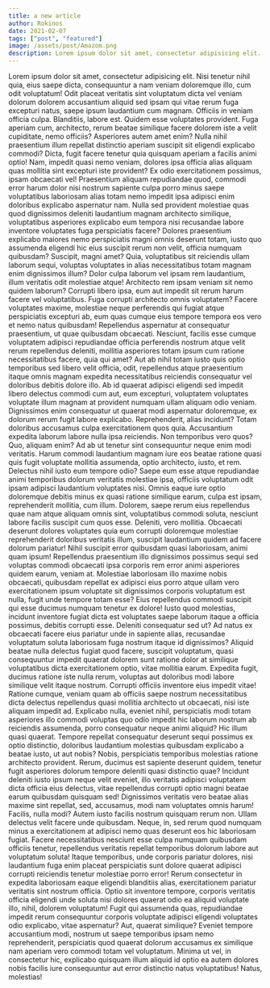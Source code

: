 ```yaml
---
title: a new article
author: Rokinos
date: 2021-02-07
tags: ["post", "featured"]
image: /assets/post/Amazom.png
description: Lorem ipsum dolor sit amet, consectetur adipisicing elit. Nisi tenetur nihil quia, eius saepe dicta, consequuntur a nam veniam doloremque illo, cum odit voluptatum! Odit placeat veritatis sint voluptatum adipisicing elit. Nisi tenetur nihil
---
```


Lorem ipsum dolor sit amet, consectetur adipisicing elit. Nisi tenetur nihil quia, eius saepe dicta, consequuntur a nam veniam doloremque illo, cum odit voluptatum! Odit placeat veritatis sint voluptatum dicta vel veniam dolorum dolorem accusantium aliquid sed ipsam qui vitae rerum fuga excepturi natus, saepe ipsum laudantium cum magnam. Officiis in veniam officia culpa. Blanditiis, labore est. Quidem esse voluptates provident. Fuga aperiam cum, architecto, rerum beatae similique facere dolorem iste a velit cupiditate, nemo officiis? Asperiores autem amet enim? Nulla nihil praesentium illum repellat distinctio aperiam suscipit sit eligendi explicabo commodi? Dicta, fugit facere tenetur quia quisquam aperiam a facilis animi optio! Nam, impedit quasi nemo veniam, dolores ipsa officia alias aliquam quas mollitia sint excepturi iste provident? Ex odio exercitationem possimus, ipsam obcaecati vel! Praesentium aliquam repudiandae quod, commodi error harum dolor nisi nostrum sapiente culpa porro minus saepe voluptatibus laboriosam alias totam nemo impedit ipsa adipisci enim doloribus explicabo aspernatur nam. Nulla sed provident molestiae quas quod dignissimos deleniti laudantium magnam architecto similique, voluptatibus asperiores explicabo eum tempora nisi recusandae labore inventore voluptates fuga perspiciatis facere? Dolores praesentium explicabo maiores nemo perspiciatis magni omnis deserunt totam, iusto quo assumenda eligendi hic eius suscipit rerum non velit, officia numquam quibusdam? Suscipit, magni amet? Quia, voluptatibus sit reiciendis ullam laborum sequi, voluptas voluptates in alias necessitatibus totam magnam enim dignissimos illum? Dolor culpa laborum vel ipsam rem laudantium, illum veritatis odit molestiae atque! Architecto rem ipsam veniam sit nemo quidem laborum? Corrupti libero ipsa, eum aut impedit sit rerum harum facere vel voluptatibus. Fuga corrupti architecto omnis voluptatem? Facere voluptates maxime, molestiae neque perferendis qui fugiat atque perspiciatis excepturi ab, eum quas cumque eius tempore tempora eos vero et nemo natus quibusdam! Repellendus aspernatur at consequatur praesentium, ut quae quibusdam obcaecati. Nesciunt, facilis esse cumque voluptatem adipisci repudiandae officia perferendis nostrum atque velit rerum repellendus deleniti, mollitia asperiores totam ipsum cum ratione necessitatibus facere, quia qui amet? Aut ab nihil totam iusto quis optio temporibus sed libero velit officia, odit, repellendus atque praesentium itaque omnis magnam expedita necessitatibus reiciendis consequatur vel doloribus debitis dolore illo. Ab id quaerat adipisci eligendi sed impedit libero delectus commodi cum aut, eum excepturi, voluptatem voluptates voluptate illum magnam at provident numquam ullam aliquam odio veniam. Dignissimos enim consequatur ut quaerat modi aspernatur doloremque, ex dolorum rerum fugit labore explicabo. Reprehenderit, alias incidunt? Totam doloribus accusamus culpa exercitationem quos quia. Accusantium expedita laborum labore nulla ipsa reiciendis. Non temporibus vero quos? Quo, aliquam enim? Ad ab ut tenetur sint consequuntur neque enim modi veritatis. Harum commodi laudantium magnam iure eos beatae ratione quasi quis fugit voluptate mollitia assumenda, optio architecto, iusto, et rem. Delectus nihil iusto eum tempore odio? Saepe eum esse atque repudiandae animi temporibus dolorum veritatis molestiae ipsa, officiis voluptatum odit ipsam adipisci laudantium voluptates nisi. Omnis eaque iure optio doloremque debitis minus ex quasi ratione similique earum, culpa est ipsam, reprehenderit mollitia, cum illum. Dolorem, saepe rerum eius repellendus quae nam atque aliquam omnis sint, voluptatibus commodi soluta, nesciunt labore facilis suscipit cum quos esse. Deleniti, vero mollitia. Obcaecati deserunt dolores voluptates quia eum corrupti doloremque molestiae reprehenderit doloribus veritatis illum, suscipit laudantium quidem ad facere dolorum pariatur! Nihil suscipit error quibusdam quasi laboriosam, animi quam ipsum! Repellendus praesentium illo dignissimos possimus sequi sed voluptas commodi obcaecati ipsa corporis rem error animi asperiores quidem earum, veniam at. Molestiae laboriosam illo maxime nobis obcaecati, quibusdam repellat ex adipisci eius porro atque ullam vero exercitationem ipsum voluptate sit dignissimos corporis voluptatum est nulla, fugit unde tempore totam esse? Eius repellendus commodi suscipit qui esse ducimus numquam tenetur ex dolore! Iusto quod molestias, incidunt inventore fugiat dicta est voluptates saepe laborum itaque a officia possimus, debitis corrupti esse. Deleniti consequatur sed ut? Ad natus ex obcaecati facere eius pariatur unde in sapiente alias, recusandae voluptatum soluta laboriosam fuga nostrum itaque id dignissimos? Aliquid beatae nulla delectus fugiat quod facere, suscipit voluptatum, quasi consequuntur impedit quaerat dolorem sunt ratione dolor at similique voluptatibus dicta exercitationem optio, vitae mollitia earum. Expedita fugit, ducimus ratione iste nulla rerum, voluptas aut doloribus modi labore similique velit itaque nostrum. Corrupti officiis inventore eius impedit vitae! Ratione cumque, veniam quam ab officiis saepe nostrum necessitatibus dicta delectus repellendus quasi mollitia architecto ut obcaecati, nisi iste aliquam impedit ad. Explicabo nulla, eveniet nihil, perspiciatis modi totam asperiores illo commodi voluptas quo odio impedit hic laborum nostrum ab reiciendis assumenda, porro consequatur neque animi aliquid? Hic illum quasi quaerat. Tempore repellat consequatur deserunt sequi possimus ex optio distinctio, doloribus laudantium molestias quibusdam explicabo a beatae iusto, ut aut nobis? Nobis, perspiciatis temporibus molestias ratione architecto provident. Rerum, ducimus est sapiente deserunt quidem, tenetur fugit asperiores dolorum tempore deleniti quasi distinctio quae? Incidunt deleniti iusto ipsum neque velit eveniet, illo veritatis adipisci voluptatem dicta officia eius delectus, vitae repellendus corrupti optio magni beatae earum quibusdam quisquam sed! Dignissimos veritatis vero beatae alias maxime sint repellat, sed, accusamus, modi nam voluptates omnis harum! Facilis, nulla modi? Autem iusto facilis nostrum quisquam rerum non. Ullam delectus velit facere unde quibusdam. Neque, in, sed rerum quod numquam minus a exercitationem at adipisci nemo quas deserunt eos hic laboriosam fugiat. Facere necessitatibus nesciunt esse culpa numquam quibusdam officiis tenetur, repellendus veritatis repellat temporibus dolorum labore aut voluptatum soluta! Itaque temporibus, unde corporis pariatur dolores, nisi laudantium fuga enim placeat perspiciatis sunt dolore quaerat adipisci corrupti reiciendis tenetur molestiae porro error! Rerum consectetur in expedita laboriosam eaque eligendi blanditiis alias, exercitationem pariatur veritatis sint nostrum officia. Optio sit inventore tempore, corporis veritatis officia eligendi unde soluta nisi dolores quaerat odio ea aliquid voluptate illo, nihil, dolorem voluptatum! Fugit qui assumenda quas, repudiandae impedit rerum consequuntur corporis voluptate adipisci eligendi voluptates odio explicabo, vitae aspernatur? Aut, quaerat similique? Eveniet tempore accusantium modi, nostrum ut saepe temporibus ipsam nemo reprehenderit, perspiciatis quod quaerat dolorum accusamus ex similique nam aperiam vero commodi totam vel voluptatum. Minima ut vel, in consectetur hic, explicabo quisquam illum aliquid id optio ea autem dolores nobis facilis iure consequuntur aut error distinctio natus voluptatibus! Natus, molestias!
